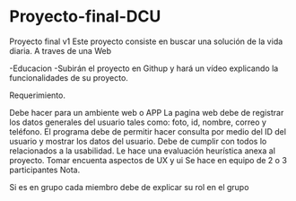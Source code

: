 # Proyecto-final-DCU
Proyecto final v1
Este proyecto consiste en buscar una solución de la vida diaria. A traves de  una Web

-Educacion 
-Subirán el proyecto en Githup y hará un vídeo explicando la funcionalidades de su proyecto.

Requerimiento.

Debe hacer  para un ambiente web o APP 
La pagina web debe de registrar los datos generales del usuario tales como: foto, id, nombre, correo y teléfono.
El programa debe de permitir hacer consulta por medio  del  ID del usuario y mostrar los datos del usuario.
Debe de cumplir con todos lo relacionados a la usabilidad.
Le hace una evaluación  heurística anexa al proyecto.
Tomar encuenta aspectos de UX y ui
Se  hace en equipo de 2 o 3 participantes 
Nota.

Si es en grupo  cada miembro debe de explicar su rol en el  grupo 
